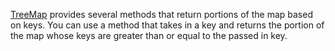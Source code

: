 [TreeMap](https://docs.oracle.com/javase/8/docs/api/java/util/TreeMap.html) provides several methods that return
portions of the map based on keys. You can use a method that takes in a key and returns the portion of the map
whose keys are greater than or equal to the passed in key.
